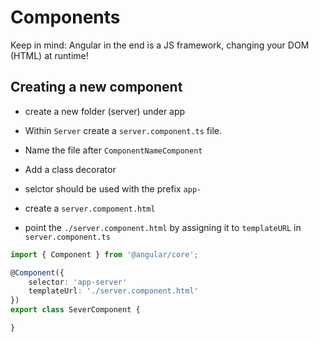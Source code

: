 # Components

Keep in mind: Angular in the end is a JS framework, changing your DOM (HTML) at runtime!

## Creating a new component
- create a new folder (server) under app
- Within ```Server``` create a ```server.component.ts``` file.

- Name the file after ```ComponentNameComponent```
- Add a class decorator
- selctor should be used with the prefix ```app-```
- create a ```server.compoment.html```
- point the ```./server.component.html``` by assigning it to ```templateURL``` in ```server.component.ts```

```typescript
import { Component } from '@angular/core';

@Component({
    selector: 'app-server'
    templateUrl: './server.component.html'
})
export class SeverComponent {

}
```